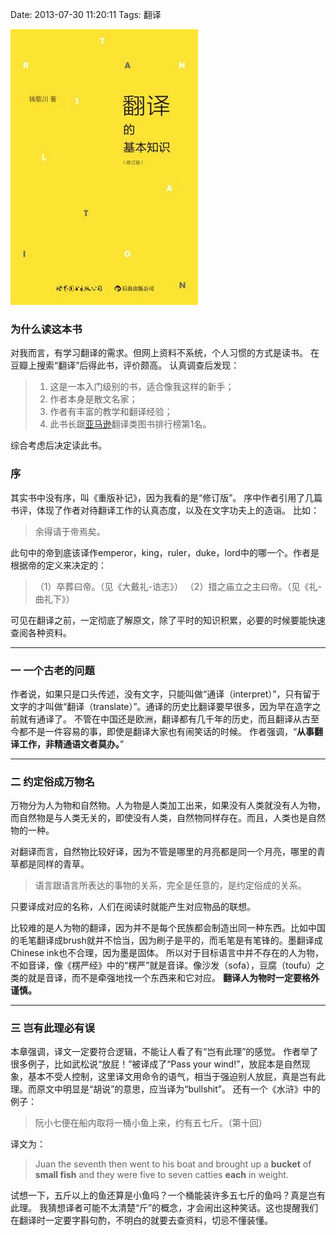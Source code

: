 Date: 2013-07-30 11:20:11
Tags: 翻译

![封面](/_image/2013-07-30/18-55-47.jpg?width=160) 

### 为什么读这本书
对我而言，有学习翻译的需求。但网上资料不系统，个人习惯的方式是读书。
在豆瓣上搜索“翻译”后得此书，评价颇高。
认真调查后发现：
>1. 这是一本入门级别的书，适合像我这样的新手；
>2. 作者本身是散文名家；
>3. 作者有丰富的教学和翻译经验；
>4. 此书长踞[亚马逊](http://z.cn)翻译类图书排行榜第1名。

综合考虑后决定读此书。

### 序
其实书中没有序，叫《重版补记》，因为我看的是“修订版”。
序中作者引用了几篇书评，体现了作者对待翻译工作的认真态度，以及在文字功夫上的造诣。
比如：
>余得请于帝焉矣。

此句中的帝到底该译作emperor，king，ruler，duke，lord中的哪一个。作者是根据帝的定义来决定的：
>（1）卒葬曰帝。（见《大戴礼-诰志》）
>（2）措之庙立之主曰帝。（见《礼-曲礼下》）

可见在翻译之前，一定彻底了解原文，除了平时的知识积累，必要的时候要能快速查阅各种资料。

---

### 一 一个古老的问题
作者说，如果只是口头传述，没有文字，只能叫做“通译（interpret）”，只有留于文字的才叫做“翻译（translate）”。通译的历史比翻译要早很多，因为早在造字之前就有通译了。
不管在中国还是欧洲，翻译都有几千年的历史，而且翻译从古至今都不是一件容易的事，即使是翻译大家也有闹笑话的时候。
作者强调，“**从事翻译工作，非精通语文者莫办。**”

---

### 二 约定俗成万物名
万物分为人为物和自然物。人为物是人类加工出来，如果没有人类就没有人为物，而自然物是与人类无关的，即使没有人类，自然物同样存在。而且，人类也是自然物的一种。

对翻译而言，自然物比较好译，因为不管是哪里的月亮都是同一个月亮，哪里的青草都是同样的青草。
>语言跟语言所表达的事物的关系，完全是任意的，是约定俗成的关系。

只要译成对应的名称，人们在阅读时就能产生对应物品的联想。

比较难的是人为物的翻译，因为并不是每个民族都会制造出同一种东西。比如中国的毛笔翻译成brush就并不恰当，因为刷子是平的，而毛笔是有笔锋的。墨翻译成Chinese ink也不合理，因为墨是固体。
所以对于目标语言中并不存在的人为物，不如音译，像《楞严经》中的“楞严”就是音译。像沙发（sofa），豆腐（toufu）之类的就是音译，而不是牵强地找一个东西来和它对应。
**翻译人为物时一定要格外谨慎。**

---

### 三 岂有此理必有误
本章强调，译文一定要符合逻辑，不能让人看了有“岂有此理”的感觉。
作者举了很多例子，比如武松说“放屁！”被译成了“Pass your wind!”，放屁本是自然现象，基本不受人控制，这里译文用命令的语气，相当于强迫别人放屁，真是岂有此理。而原文中明显是“胡说”的意思，应当译为“bullshit”。
还有一个《水浒》中的例子：
>阮小七便在船内取将一桶小鱼上来，约有五七斤。（第十回）

译文为：
>Juan the seventh then went to his boat and brought up a  **bucket** of **small fish** and they were five to seven catties **each** in weight.

试想一下，五斤以上的鱼还算是小鱼吗？一个桶能装许多五七斤的鱼吗？真是岂有此理。
我猜想译者可能不太清楚“斤”的概念，才会闹出这种笑话。这也提醒我们在翻译时一定要字斟句酌，不明白的就要去查资料，切忌不懂装懂。


